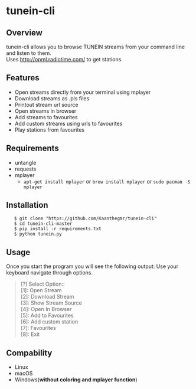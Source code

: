 # tunein-cli

## Overview
tunein-cli allows you to browse TUNEIN streams from your command line and listen to them.  
Uses http://opml.radiotime.com/ to get stations.

## Features
- Open streams directly from your terminal using mplayer  
- Download streams as .pls files  
- Printout stream url source  
- Open streams in browser  
- Add streams to favourites  
- Add custom streams using urls to favourites  
- Play stations from favourites  

## Requirements
- untangle
- requests
- mplayer
  - ```apt-get install mplayer``` or ```brew install mplayer``` or ```sudo pacman -S mplayer```

## Installation
```
   $ git clone "https://github.com/Kaanthegmr/tunein-cli"
   $ cd tunein-cli-master
   $ pip install -r requirements.txt
   $ python tunein.py
   ```
## Usage
Once you start the program you will see the following output:
Use your keyboard navigate through options.
>   [?] Select Option::  
>   [1]: Open Stream  
>   [2]: Download Stream  
>   [3]: Show Stream Source  
>   [4]: Open In Browser  
>   [5]: Add to Favourites  
>   [6]: Add custom station  
>   [7]: Favourites  
>   [8]: Exit  

## Compability
- Linux
- macOS
- Windows(**without coloring and mplayer function**)
